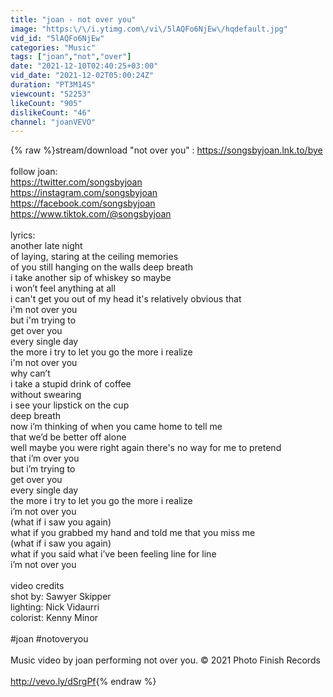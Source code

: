 ```yaml
---
title: "joan - not over you"
image: "https:\/\/i.ytimg.com\/vi\/5lAQFo6NjEw\/hqdefault.jpg"
vid_id: "5lAQFo6NjEw"
categories: "Music"
tags: ["joan","not","over"]
date: "2021-12-10T02:40:25+03:00"
vid_date: "2021-12-02T05:00:24Z"
duration: "PT3M14S"
viewcount: "52253"
likeCount: "905"
dislikeCount: "46"
channel: "joanVEVO"
---
```

{% raw %}stream/download &quot;not over you&quot; : <a rel="nofollow" target="blank" href="https://songsbyjoan.lnk.to/bye">https://songsbyjoan.lnk.to/bye</a><br /><br />follow joan: <br /><a rel="nofollow" target="blank" href="https://twitter.com/songsbyjoan">https://twitter.com/songsbyjoan</a><br /><a rel="nofollow" target="blank" href="https://instagram.com/songsbyjoan">https://instagram.com/songsbyjoan</a><br /><a rel="nofollow" target="blank" href="https://facebook.com/songsbyjoan">https://facebook.com/songsbyjoan</a><br /><a rel="nofollow" target="blank" href="https://www.tiktok.com/@songsbyjoan">https://www.tiktok.com/@songsbyjoan</a><br /><br />lyrics:<br />another late night<br />of laying, staring at the ceiling memories<br />of you still hanging on the walls deep breath<br />i take another sip of whiskey so maybe<br />i won’t feel anything at all<br />i can't get you out of my head it's relatively obvious that<br />i'm not over you<br />but i'm trying to<br />get over you<br />every single day<br />the more i try to let you go the more i realize<br />i'm not over you<br />why can’t<br />i take a stupid drink of coffee<br />without swearing<br />i see your lipstick on the cup<br />deep breath<br />now i’m thinking of when you came home to tell me<br />that we’d be better off alone<br />well maybe you were right again there's no way for me to pretend<br />that i’m over you<br />but i’m trying to<br />get over you<br />every single day<br />the more i try to let you go the more i realize<br />i’m not over you<br />(what if i saw you again)<br />what if you grabbed my hand and told me that you miss me<br />(what if i saw you again)<br />what if you said what i’ve been feeling line for line<br />i’m not over you<br /><br />video credits<br />shot by: Sawyer Skipper <br />lighting: Nick Vidaurri <br />colorist: Kenny Minor<br /><br />#joan #notoveryou<br /><br />Music video by joan performing not over you. © 2021 Photo Finish Records<br /><br /><a rel="nofollow" target="blank" href="http://vevo.ly/dSrgPf">http://vevo.ly/dSrgPf</a>{% endraw %}
